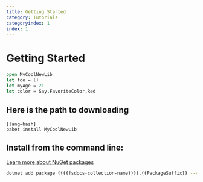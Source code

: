 ```yaml
---
title: Getting Started
category: Tutorials
categoryindex: 1
index: 1
---
```


# Getting Started

```fsharp
open MyCoolNewLib
let foo = ()
let myAge = 21
let color = Say.FavoriteColor.Red
```

## Here is the path to downloading

    [lang=bash]
    paket install MyCoolNewLib

## Install from the command line:
[Learn more about NuGet packages](https://docs.github.com/articles/configuring-nuget-for-use-with-github-package-registry/)
```bash
dotnet add package {{{{fsdocs-collection-name}}}}.{{PackageSuffix}} --version {{fsdocs-package-version}}
```
